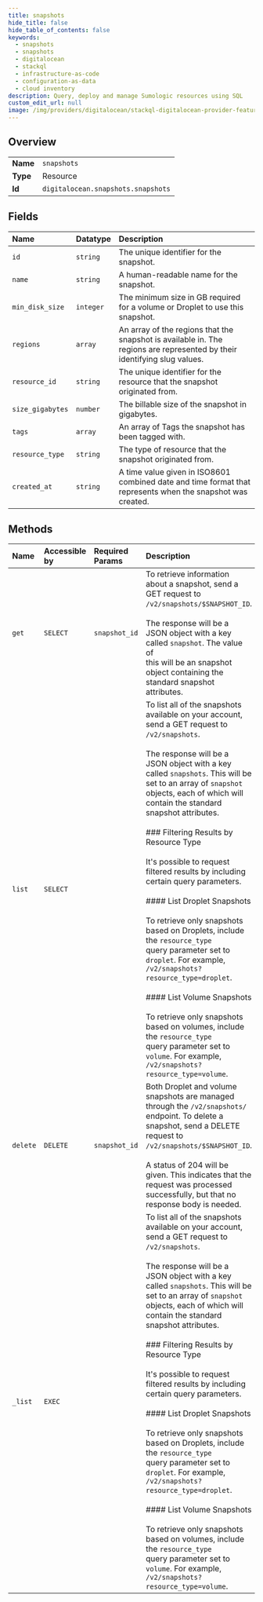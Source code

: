 ```yaml
---
title: snapshots
hide_title: false
hide_table_of_contents: false
keywords:
  - snapshots
  - snapshots
  - digitalocean    
  - stackql
  - infrastructure-as-code
  - configuration-as-data
  - cloud inventory
description: Query, deploy and manage Sumologic resources using SQL
custom_edit_url: null
image: /img/providers/digitalocean/stackql-digitalocean-provider-featured-image.png
---
```

  
    

## Overview
<table><tbody>
<tr><td><b>Name</b></td><td><code>snapshots</code></td></tr>
<tr><td><b>Type</b></td><td>Resource</td></tr>
<tr><td><b>Id</b></td><td><code>digitalocean.snapshots.snapshots</code></td></tr>
</tbody></table>

## Fields
| Name | Datatype | Description |
|:-----|:---------|:------------|
| `id` | `string` | The unique identifier for the snapshot. |
| `name` | `string` | A human-readable name for the snapshot. |
| `min_disk_size` | `integer` | The minimum size in GB required for a volume or Droplet to use this snapshot. |
| `regions` | `array` | An array of the regions that the snapshot is available in. The regions are represented by their identifying slug values. |
| `resource_id` | `string` | The unique identifier for the resource that the snapshot originated from. |
| `size_gigabytes` | `number` | The billable size of the snapshot in gigabytes. |
| `tags` | `array` | An array of Tags the snapshot has been tagged with. |
| `resource_type` | `string` | The type of resource that the snapshot originated from. |
| `created_at` | `string` | A time value given in ISO8601 combined date and time format that represents when the snapshot was created. |
## Methods
| Name | Accessible by | Required Params | Description |
|:-----|:--------------|:----------------|:------------|
| `get` | `SELECT` | `snapshot_id` | To retrieve information about a snapshot, send a GET request to<br />`/v2/snapshots/$SNAPSHOT_ID`.<br /><br />The response will be a JSON object with a key called `snapshot`. The value of<br />this will be an snapshot object containing the standard snapshot attributes.<br /> |
| `list` | `SELECT` |  | To list all of the snapshots available on your account, send a GET request to<br />`/v2/snapshots`.<br /><br />The response will be a JSON object with a key called `snapshots`. This will be<br />set to an array of `snapshot` objects, each of which will contain the standard<br />snapshot attributes.<br /><br />### Filtering Results by Resource Type<br /><br />It's possible to request filtered results by including certain query parameters.<br /><br />#### List Droplet Snapshots<br /><br />To retrieve only snapshots based on Droplets, include the `resource_type`<br />query parameter set to `droplet`. For example, `/v2/snapshots?resource_type=droplet`.<br /><br />#### List Volume Snapshots<br /><br />To retrieve only snapshots based on volumes, include the `resource_type`<br />query parameter set to `volume`. For example, `/v2/snapshots?resource_type=volume`.<br /> |
| `delete` | `DELETE` | `snapshot_id` | Both Droplet and volume snapshots are managed through the `/v2/snapshots/`<br />endpoint. To delete a snapshot, send a DELETE request to<br />`/v2/snapshots/$SNAPSHOT_ID`.<br /><br />A status of 204 will be given. This indicates that the request was processed<br />successfully, but that no response body is needed.<br /> |
| `_list` | `EXEC` |  | To list all of the snapshots available on your account, send a GET request to<br />`/v2/snapshots`.<br /><br />The response will be a JSON object with a key called `snapshots`. This will be<br />set to an array of `snapshot` objects, each of which will contain the standard<br />snapshot attributes.<br /><br />### Filtering Results by Resource Type<br /><br />It's possible to request filtered results by including certain query parameters.<br /><br />#### List Droplet Snapshots<br /><br />To retrieve only snapshots based on Droplets, include the `resource_type`<br />query parameter set to `droplet`. For example, `/v2/snapshots?resource_type=droplet`.<br /><br />#### List Volume Snapshots<br /><br />To retrieve only snapshots based on volumes, include the `resource_type`<br />query parameter set to `volume`. For example, `/v2/snapshots?resource_type=volume`.<br /> |
